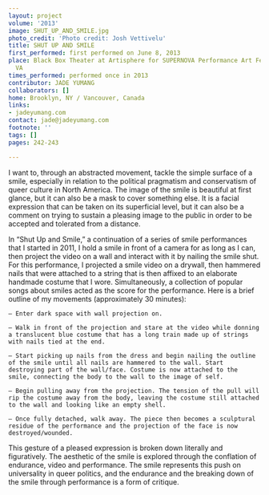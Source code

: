 ```yaml
---
layout: project
volume: '2013'
image: SHUT_UP_AND_SMILE.jpg
photo_credit: 'Photo credit: Josh Vettivelu'
title: SHUT UP AND SMILE
first_performed: first performed on June 8, 2013
place: Black Box Theater at Artisphere for SUPERNOVA Performance Art Festival, Rosslyn,
  VA
times_performed: performed once in 2013
contributor: JADE YUMANG
collaborators: []
home: Brooklyn, NY / Vancouver, Canada
links:
- jadeyumang.com
contact: jade@jadeyumang.com
footnote: ''
tags: []
pages: 242-243

---
```


I want to, through an abstracted movement, tackle the simple surface of a smile, especially in relation to the political pragmatism and conservatism of queer culture in North America. The image of the smile is beautiful at first glance, but it can also be a mask to cover something else. It is a facial expression that can be taken on its superficial level, but it can also be a comment on trying to sustain a pleasing image to the public in order to be accepted and tolerated from a distance.

In “Shut Up and Smile,” a continuation of a series of smile performances that I started in 2011, I hold a smile in front of a camera for as long as I can, then project the video on a wall and interact with it by nailing the smile shut. For this performance, I projected a smile video on a drywall, then hammered nails that were attached to a string that is then affixed to an elaborate handmade costume that I wore. Simultaneously, a collection of popular songs about smiles acted as the score for the performance. Here is a brief outline of my movements (approximately 30 minutes):

	– Enter dark space with wall projection on.

	– Walk in front of the projection and stare at the video while donning a translucent blue costume that has a long train made up of strings with nails tied at the end.

	– Start picking up nails from the dress and begin nailing the outline of the smile until all nails are hammered to the wall. Start destroying part of the wall/face. Costume is now attached to the smile, connecting the body to the wall to the image of self.

	– Begin pulling away from the projection. The tension of the pull will rip the costume away from the body, leaving the costume still attached to the wall and looking like an empty shell.

	– Once fully detached, walk away. The piece then becomes a sculptural residue of the performance and the projection of the face is now destroyed/wounded.

This gesture of a pleased expression is broken down literally and figuratively. The aesthetic of the smile is explored through the conflation of endurance, video and performance. The smile represents this push on universality in queer politics, and the endurance and the breaking down of the smile through performance is a form of critique.
